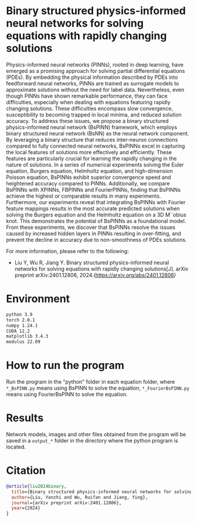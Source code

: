 # Binary structured physics-informed neural networks for solving equations with rapidly changing solutions
Physics-informed neural networks (PINNs), rooted in deep learning, have emerged as a promising approach for solving partial differential equations (PDEs). By embedding the physical information described by PDEs into feedforward neural networks, PINNs are trained as surrogate models to approximate solutions without the need for label data. Nevertheless, even though PINNs have shown remarkable performance, they can face difficulties, especially when dealing with equations featuring rapidly changing solutions. These difficulties encompass slow convergence, susceptibility to becoming trapped in local minima, and reduced solution accuracy. To address these issues, we propose a binary structured physics-informed neural network (BsPINN) framework, which employs binary structured neural network (BsNN) as the neural network component. By leveraging a binary structure that reduces inter-neuron connections compared to fully connected neural networks, BsPINNs excel in capturing the local features of solutions more effectively and efficiently. These features are particularly crucial for learning the rapidly changing in the nature of solutions. In a series of numerical experiments solving the Euler equation, Burgers equation, Helmholtz equation, and high-dimension Poisson equation, BsPINNs exhibit superior convergence speed and heightened accuracy compared to PINNs. Additionally, we compare BsPINNs with XPINNs, FBPINNs and FourierPINNs, finding that BsPINNs achieve the highest or comparable results in many experiments. Furthermore, our experiments reveal that integrating BsPINNs with Fourier feature mappings results in the most accurate predicted solutions when solving the Burgers equation and the Helmholtz equation on a 3D M¨obius knot. This demonstrates the potential of BsPINNs as a foundational model. From these experiments, we discover that BsPINNs resolve the issues caused by increased hidden layers in PINNs resulting in over-fitting, and prevent the decline in accuracy due to non-smoothness of PDEs
solutions.

For more information, please refer to the following: 
+ Liu Y, Wu R, Jiang Y. Binary structured physics-informed neural networks for solving equations with rapidly changing solutions[J]. arXiv preprint arXiv:2401.12806, 2024.(https://arxiv.org/abs/2401.12806)

# Environment
```txt
python 3.9
torch 2.0.1
numpy 1.24.1
CUDA 12.2 
matplotlib 3.4.3
modulus 22.09
```

# How to run the program
Run the program in the "python" folder in each equation folder, where `*_BsPINN.py` means using BsPINN to solve the equation, `*_FourierBsPINN.py` means using FourierBsPINN to solve the equation. 

# Results
Network models, images and other files obtained from the program will be saved in a `output_*` folder in the directory where the python program is located.

# Citation
```bibtex
@article{liu2024binary,
  title={Binary structured physics-informed neural networks for solving equations with rapidly changing solutions},
  author={Liu, Yanzhi and Wu, Ruifan and Jiang, Ying},
  journal={arXiv preprint arXiv:2401.12806},
  year={2024}
}
```
